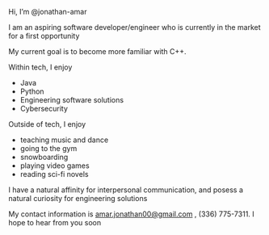 Hi, I’m @jonathan-amar

I am an aspiring software developer/engineer who is currently in the market for a first opportunity

My current goal is to become more familiar with C++.

Within tech, I enjoy
  - Java
  - Python
  - Engineering software solutions
  - Cybersecurity

Outside of tech, I enjoy
  - teaching music and dance
  - going to the gym
  - snowboarding
  - playing video games
  - reading sci-fi novels

I have a natural affinity for interpersonal communication, and posess a natural curiosity for engineering solutions

My contact information is amar.jonathan00@gmail.com , (336) 775-7311. I hope to hear from you soon
